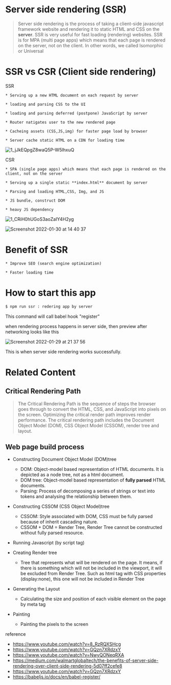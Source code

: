 # Server side rendering (SSR) 
> Server side rendering is the process of taking a client-side javascript framework website and rendering it to static HTML and CSS on the **server**. 
SSR is very useful for fast loading (rendering) websites. SSR is for MPA (multi page apps) which means that each page is rendered on the server, not on the client. In other words, we called Isomorphic or Universal


# SSR vs CSR (Client side rendering) 

SSR 

    * Serving up a new HTML document on each request by server
    
    * loading and parsing CSS to the UI
   
    * loading and parsing deferred (postpone) JavaScript by server
    
    * Router natigates user to the new rendered page
    
    * Cacheing assets (CSS,JS,img) for faster page load by browser
    
    * Server cache static HTML on a CDN for loading time

![1_jJkEQpgZ8waQ5P-W5lhxuQ](https://user-images.githubusercontent.com/45092135/141682701-57d84dfa-f90c-4974-bdc3-ac62e86cb8af.png)

CSR

    * SPA (single page apps) which means that each page is rendered on the client, not on the server
 
    * Serving up a single static **index.html** document by server

    * Parsing and loading HTML,CSS, Img, and JS 

    * JS bundle, construct DOM 
 
    * heavy JS dependency 

![1_CRiH0hUGoS3aoZaIY4H2yg](https://user-images.githubusercontent.com/45092135/141682696-ecaa9850-c3e9-4aff-9b3e-2bb8d966bd82.png)

![Screenshot 2022-01-30 at 14 40 37](https://user-images.githubusercontent.com/45092135/151712069-e6503348-bab0-41ee-85f5-975bb700e1c7.png)


# Benefit of SSR 

    * Improve SEO (search engine optimization)
    
    * Faster loading time
    
# How to start this app 

 ```bash
 $ npm run ssr : redering app by server 
 ```

This command will call babel hook "register" 

when rendering process happens in server side, then preview after networking looks like this

![Screenshot 2022-01-29 at 21 37 56](https://user-images.githubusercontent.com/45092135/151676828-c88f8824-0f56-4daa-b448-2ac6cfcfed67.png)

This is when server side rendering works successfully.




# Related Content

## Critical Rendering Path

> The Critical Rendering Path is the sequence of steps the browser goes through to convert the HTML, CSS, and JavaScript into pixels on the screen. 
Optimizing the critical render path improves render performance. The critical rendering path includes the Document Object Model (DOM), CSS Object Model (CSSOM), render tree and layout.

## Web page build process

   * Constructing Document Object Model (DOM)tree 
      * DOM: Object-model based representation of HTML documents. It is depicted as a node tree, not as a html document.
      * DOM tree: Object-model based representation of **fully parsed** HTML documents.
      * Parsing: Process of decomposing a series of strings or text into tokens and analysing the relationship between them.
 
   * Constructing CSSOM (CSS Object Model)tree 
      * CSSOM: Style associated with DOM, CSS must be fully parsed because of inherit cascading nature.
      * CSSOM + DOM = Render Tree, Render Tree cannot be constructed without fully parsed resource. 
      
   * Running Javascript (by script tag) 
   * Creating Render tree 
      * Tree that represents what will be rendered on the page. It means, if there is something which will not be included in the viewport, 
       it will be excluded from Render Tree. Such as html tag with CSS properties (display:none), this one will not be included in Render Tree

   * Generating the Layout 
      * Calculating the size and position of each visible element on the page by meta tag

   * Painting 
      * Painting the pixels to the screen

    
reference
* https://www.youtube.com/watch?v=8_RzRQXSHcg
* https://www.youtube.com/watch?v=GQzn7XRdzxY
* https://www.youtube.com/watch?v=NwyQONeqRXA
* https://medium.com/walmartglobaltech/the-benefits-of-server-side-rendering-over-client-side-rendering-5d07ff2cefe8
* https://www.youtube.com/watch?v=GQzn7XRdzxY
* https://babeljs.io/docs/en/babel-register/
